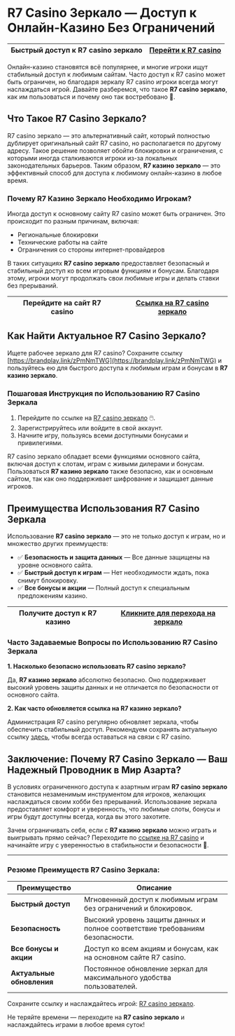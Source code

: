 # R7 Casino Зеркало — Доступ к Онлайн-Казино Без Ограничений

| **Быстрый доступ к R7 casino зеркало** | **[Перейти к R7 casino](https://brandplay.link/zPmNmTWG)** |
|----------------------------------------|----------------------------------------------------------------|

Онлайн-казино становятся всё популярнее, и многие игроки ищут стабильный доступ к любимым сайтам. Часто доступ к R7 casino может быть ограничен, но благодаря зеркалу R7 casino игроки всегда могут наслаждаться игрой. Давайте разберемся, что такое **R7 casino зеркало**, как им пользоваться и почему оно так востребовано 🎰.

## Что Такое R7 Casino Зеркало?

R7 casino зеркало — это альтернативный сайт, который полностью дублирует оригинальный сайт R7 casino, но располагается по другому адресу. Такое решение позволяет обойти блокировки и ограничения, с которыми иногда сталкиваются игроки из-за локальных законодательных барьеров. Таким образом, **R7 казино зеркало** — это эффективный способ для доступа к любимому онлайн-казино в любое время.

### Почему R7 Казино Зеркало Необходимо Игрокам?

Иногда доступ к основному сайту R7 casino может быть ограничен. Это происходит по разным причинам, включая:

- Региональные блокировки
- Технические работы на сайте
- Ограничения со стороны интернет-провайдеров

В таких ситуациях **R7 casino зеркало** предоставляет безопасный и стабильный доступ ко всем игровым функциям и бонусам. Благодаря этому, игроки могут продолжать свои любимые игры и делать ставки без прерываний.

| **Перейдите на сайт R7 casino** | **[Ссылка на R7 casino зеркало](https://brandplay.link/zPmNmTWG)** |
|---------------------------------|---------------------------------------------------------------|

## Как Найти Актуальное R7 Casino Зеркало?

Ищете рабочее зеркало для R7 casino? Сохраните ссылку [https://brandplay.link/zPmNmTWG](https://brandplay.link/zPmNmTWG) и пользуйтесь ею для быстрого доступа к любимым играм и бонусам в **R7 казино зеркало**. 

### Пошаговая Инструкция по Использованию R7 Casino Зеркала

1. Перейдите по ссылке на [R7 casino зеркало](https://brandplay.link/zPmNmTWG) 🖱️.
2. Зарегистрируйтесь или войдите в свой аккаунт.
3. Начните игру, пользуясь всеми доступными бонусами и привилегиями.

R7 casino зеркало обладает всеми функциями основного сайта, включая доступ к слотам, играм с живыми дилерами и бонусам. Пользоваться **R7 казино зеркало** также безопасно, как и основным сайтом, так как оно поддерживает шифрование и защищает данные игроков.

## Преимущества Использования R7 Casino Зеркала

Использование **R7 casino зеркало** — это не только доступ к играм, но и множество других преимуществ:

- ✅ **Безопасность и защита данных** — Все данные защищены на уровне основного сайта.
- ✅ **Быстрый доступ к играм** — Нет необходимости ждать, пока снимут блокировку.
- ✅ **Все бонусы и акции** — Полный доступ к специальным предложениям казино.

| **Получите доступ к R7 казино** | **[Кликните для перехода на зеркало](https://brandplay.link/zPmNmTWG)** |
|---------------------------------|--------------------------------------------------------------------|

### Часто Задаваемые Вопросы по Использованию R7 Casino Зеркала

**1. Насколько безопасно использовать R7 casino зеркало?**

Да, **R7 казино зеркало** абсолютно безопасно. Оно поддерживает высокий уровень защиты данных и не отличается по безопасности от основного сайта.

**2. Как часто обновляется ссылка на R7 казино зеркало?**

Администрация R7 casino регулярно обновляет зеркала, чтобы обеспечить стабильный доступ. Рекомендуем сохранять актуальную ссылку [здесь](https://brandplay.link/zPmNmTWG), чтобы всегда оставаться на связи с R7 casino.

## Заключение: Почему R7 Casino Зеркало — Ваш Надежный Проводник в Мир Азарта?

В условиях ограниченного доступа к азартным играм **R7 casino зеркало** становится незаменимым инструментом для игроков, желающих наслаждаться своим хобби без прерываний. Использование зеркала предоставляет комфорт и уверенность, что любимые слоты, бонусы и игры будут доступны всегда, когда вы этого захотите.

Зачем ограничивать себя, если с **R7 казино зеркало** можно играть и выигрывать прямо сейчас? Переходите по [ссылке на R7 casino](https://brandplay.link/zPmNmTWG) и начинайте игру с уверенностью в стабильности и безопасности 🎲.

---

### Резюме Преимуществ R7 Casino Зеркала:

| Преимущество                | Описание                                                                                   |
|-----------------------------|--------------------------------------------------------------------------------------------|
| **Быстрый доступ**          | Мгновенный доступ к любимым играм без ограничений и блокировок.                            |
| **Безопасность**            | Высокий уровень защиты данных и полное соответствие требованиям безопасности.             |
| **Все бонусы и акции**      | Доступ ко всем акциям и бонусам, как на основном сайте R7 casino.                         |
| **Актуальные обновления**   | Постоянное обновление зеркал для максимального удобства пользователей.                    |

Сохраните ссылку и наслаждайтесь игрой: [R7 casino зеркало](https://brandplay.link/zPmNmTWG).

Не теряйте времени — переходите на **R7 casino зеркало** и наслаждайтесь играми в любое время суток!
